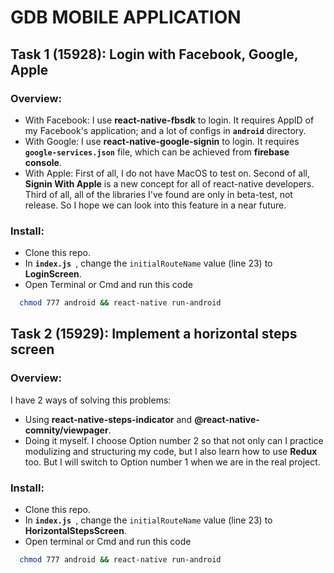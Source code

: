 # GDB MOBILE APPLICATION
## Task 1 (15928): Login with Facebook, Google, Apple
### Overview:
  * With Facebook: I use **react-native-fbsdk** to login. It requires AppID of my Facebook's application; and a lot of configs in **`android`** directory.
  * With Google: I use **react-native-google-signin** to login. It requires **`google-services.json`** file, which can be achieved from **firebase console**.
  * With Apple:  First of all, I do not have MacOS to test on. Second of all, **Signin With Apple** is a new concept for all of react-native developers. Third of all, all of the libraries I've found are only in beta-test, not release. So I hope we can look into this feature in a near future.
### Install:
  * Clone this repo.
  * In **`index.js `**, change the `initialRouteName` value (line 23) to **LoginScreen**.
  * Open Terminal or Cmd and run this code
  ```bash
    chmod 777 android && react-native run-android
  ```
## Task 2 (15929): Implement a horizontal steps screen
### Overview:
  I have 2 ways of solving this problems:
  * Using **react-native-steps-indicator** and **@react-native-comnity/viewpager**.
  * Doing it myself.
  I choose Option number 2 so that not only can I practice modulizing and structuring my code, but I also learn how to use **Redux** too.
  But I will switch to Option number 1 when we are in the real project.
### Install:
  * Clone this repo.
  * In **`index.js `**, change the `initialRouteName` value (line 23) to **HorizontalStepsScreen**.
  * Open terminal or Cmd and run this code
  ```bash
    chmod 777 android && react-native run-android
  ```